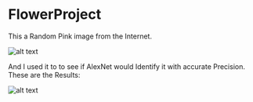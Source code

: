 # FlowerProject



This a Random Pink image from the Internet.

![alt text](https://encrypted-tbn0.gstatic.com/images?q=tbn:ANd9GcTIiSMciXOmSewh3w_bV0tKjYB5JPPSaFFW5A&usqp=CAU)

And I used it to to see if AlexNet would Identify it with accurate Precision. These are the Results:

![alt text](https://github.com/yevenbother/FlowerProject/blob/main/results.png?raw=true)

